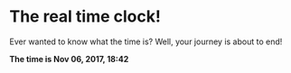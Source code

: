 # The real time clock!

Ever wanted to know what the time is? Well, your journey is about to end!

**The time is Nov 06, 2017, 18:42**